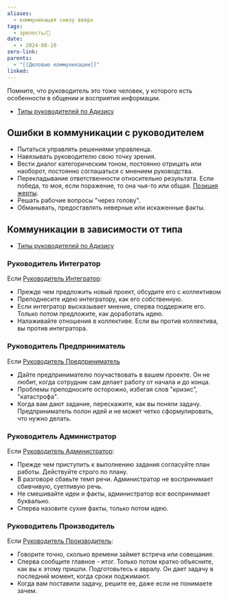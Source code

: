 ```yaml
---
aliases:
  - коммуникация снизу вверх
tags:
  - зрелость/🌱
date:
  - - 2024-08-10
zero-link: 
parents:
  - "[[Деловые коммуникации]]"
linked:
---
```

Помните, что руководитель это тоже человек, у которого есть особенности в общении и восприятия информации.

- [Типы руководителей по Адизису](Типы%20руководителей%20по%20Адизису.md)
## Ошибки в коммуникации с руководителем
- Пытаться управлять решениями управленца.
- Навязывать руководителю свою точку зрения.
- Вести диалог категорическим тоном, постоянно отрицать или наоборот, постоянно соглашаться с мнением руководства.
- Перекладывание ответственности относительно результата. Если победа, то моя, если поражение, то она чья-то или общая. [Позиция жерты](Позиция%20жерты.md).
- Решать рабочие вопросы "через голову".
- Обманывать, предоставлять неверные или искаженные факты.

## Коммуникации в зависимости от типа
- [Типы руководителей по Адизису](Типы%20руководителей%20по%20Адизису.md)

### Руководитель Интегратор
Если [Руководитель Интегратор](Руководитель%20Интегратор.md):
- Прежде чем предложить новый проект, обсудите его с коллективом
- Преподнесите идею интегратору, как его собственную.
- Если интегратор высказывает мнение, сперва поддержите его. Только потом предложите, как доработать идею.
- Налаживайте отношения в коллективе. Если вы против коллектива, вы против интегратора.
### Руководитель Предприниматель
Если [Руководитель Предприниматель](Руководитель%20Предприниматель.md)
- Дайте предпринимателю поучаствовать в вашем проекте. Он не любит, когда сотрудник сам делает работу от начала и до конца.
- Проблемы преподносите осторожно, избегая слов "кризис", "катастрофа".
- Когда вам дают задание, перескажите, как вы поняли задачу. Предприниматель полон идей и не может четко сформулировать, что нужно делать.

### Руководитель Администратор
Если [Руководитель Администратор](Руководитель%20Администратор.md):
- Прежде чем приступить к выполнению задания согласуйте план работы. Действуйте строго по плану.
- В разговоре сбавьте темп речи. Администратор не воспринимает сбивчивую, суетливую речь.
- Не смешивайте идеи и факты, администратор все воспринимает буквально.
- Сперва назовите сухие факты, только потом идею.
### Руководитель Производитель
Если [Руководитель Производитель](Руководитель%20Производитель.md):
- Говорите точно, сколько времени займет встреча или совещание.
- Сперва сообщите главное - итог. Только потом кратко объясните, как вы к этому пришли. Подготовьтесь к авралу. Он дает задачу в последний момент, когда сроки поджимают.
- Когда вам поставили задачу, решите ее, даже если не понимаете зачем.